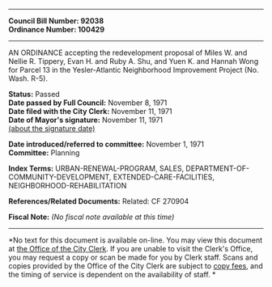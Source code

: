 * * * * *  
  
**Council Bill Number: [](#h0)[](#h2)92038**   
**Ordinance Number: 100429**  
  
* * * * *  
  
AN ORDINANCE accepting the redevelopment proposal of Miles W. and Nellie R. Tippery, Evan H. and Ruby A. Shu, and Yuen K. and Hannah Wong for Parcel 13 in the Yesler-Atlantic Neighborhood Improvement Project (No. Wash. R-5).  
  
**Status:** Passed   
**Date passed by Full Council:** November 8, 1971   
**Date filed with the City Clerk:** November 11, 1971   
**Date of Mayor's signature:** November 11, 1971   
[(about the signature date)](/~public/approvaldate.htm)   
  
  
**Date introduced/referred to committee:** November 1, 1971   
**Committee:** Planning   
  
**Index Terms:** URBAN-RENEWAL-PROGRAM, SALES, DEPARTMENT-OF-COMMUNITY-DEVELOPMENT, EXTENDED-CARE-FACILITIES, NEIGHBORHOOD-REHABILITATION  
  
**References/Related Documents:** Related: CF 270904  
  
**Fiscal Note:** *(No fiscal note available at this time)*  
  
* * * * *  
  
*No text for this document is available on-line. You may view this document at [the Office of the City Clerk](http://www.seattle.gov/leg/clerk/contactUs.htm). If you are unable to visit the Clerk's Office, you may request a copy or scan be made for you by Clerk staff. Scans and copies provided by the Office of the City Clerk are subject to [copy fees](http://clerk.seattle.gov/~public/clerkfees.htm), and the timing of service is dependent on the availability of staff. *  
  
  
